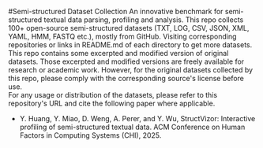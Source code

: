 #Semi-structured Dataset Collection
An innovative benchmark for semi-structured textual data parsing, profiling and analysis. This repo collects 100+ open-source semi-structured datasets (TXT, LOG, CSV, JSON, XML, YAML, HMM, FASTQ etc.), mostly from GitHub. Visiting corresponding repositories or links in README.md of each directory to get more datasets.  
This repo contains some excerpted and modified version of original datasets. Those excerpted and modified versions are freely available for research or academic work. However, for the original datasets collected by this repo, please comply with the corresponding source's license before use.  
For any usage or distribution of the datasets, please refer to this repository's URL and cite the following paper where applicable.  
+ Y. Huang, Y. Miao, D. Weng, A. Perer, and Y. Wu, StructVizor: Interactive profiling of
semi-structured textual data. ACM Conference on Human Factors in Computing Systems (CHI), 2025.
